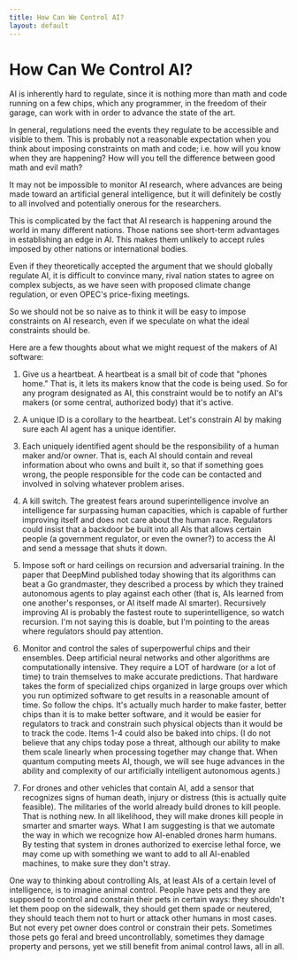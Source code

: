 ```yaml
---
title: How Can We Control AI?
layout: default
---
```


# How Can We Control AI?

AI is inherently hard to regulate, since it is nothing more than math and code running on a few chips, which any programmer, in the freedom of their garage, can work with in order to advance the state of the art.

In general, regulations need the events they regulate to be accessible and visible to them.  This is probably not a reasonable expectation when you think about imposing constraints on math and code; i.e. how will you know when they are happening? How will you tell the difference between good math and evil math?

It may not be impossible to monitor AI research, where advances are being made toward an artificial general intelligence, but it will definitely be costly to all involved and potentially onerous for the researchers.

This is complicated by the fact that AI research is happening around the world in many different nations. Those nations see short-term advantages in establishing an edge in AI. This makes them unlikely to accept rules imposed by other nations or international bodies.

Even if they theoretically accepted the argument that we should globally regulate AI, it is difficult to convince many, rival nation states to agree on complex subjects, as we have seen with proposed climate change regulation, or even OPEC's price-fixing meetings.

So we should not be so naive as to think it will be easy to impose constraints on AI research, even if we speculate on what the ideal constraints should be.

Here are a few thoughts about what we might request of the makers of AI software:

1) Give us a heartbeat. A heartbeat is a small bit of code that "phones home." That is, it lets its makers know that the code is being used. So for any program designated as AI, this constraint would be to notify an AI's makers (or some central, authorized body) that it's active.

2) A unique ID is a corollary to the heartbeat. Let's constrain AI by making sure each AI agent has a unique identifier.

3) Each uniquely identified agent should be the responsibility of a human maker and/or owner. That is, each AI should contain and reveal information about who owns and built it, so that if something goes wrong, the people responsible for the code can be contacted and involved in solving whatever problem arises.

4) A kill switch. The greatest fears around superintelligence involve an intelligence far surpassing human capacities, which is capable of further improving itself and does not care about the human race. Regulators could insist that a backdoor be built into all AIs that allows certain people (a government regulator, or even the owner?) to access the AI and send a message that shuts it down.

5) Impose soft or hard ceilings on recursion and adversarial training. In the paper that DeepMind published today showing that its algorithms can beat a Go grandmaster, they described a process by which they trained autonomous agents to play against each other (that is, AIs learned from one another's responses, or AI itself made AI smarter). Recursively improving AI is probably the fastest route to superintelligence, so watch recursion. I'm not saying this is doable, but I'm pointing to the areas where regulators should pay attention.

6) Monitor and control the sales of superpowerful chips and their ensembles. Deep artificial neural networks and other algorithms are computationally intensive. They require a LOT of hardware (or a lot of time) to train themselves to make accurate predictions. That hardware takes the form of specialized chips organized in large groups over which you run optimized software to get results in a reasonable amount of time. So follow the chips. It's actually much harder to make faster, better chips than it is to make better software, and it would be easier for regulators to track and constrain such physical objects than it would be to track the code. Items 1-4 could also be baked into chips. (I do not believe that any chips today pose a threat, although our ability to make them scale linearly when processing together may change that. When quantum computing meets AI, though, we will see huge advances in the ability and complexity of our artificially intelligent autonomous agents.)

7) For drones and other vehicles that contain AI, add a sensor that recognizes signs of human death, injury or distress (this is actually quite feasible). The militaries of the world already build drones to kill people. That is nothing new. In all likelihood, they will make drones kill people in smarter and smarter ways. What I am suggesting is that we automate the way in which we recognize how AI-enabled drones harm humans. By testing that system in drones authorized to exercise lethal force, we may come up with something we want to add to all AI-enabled machines, to make sure they don't stray.

One way to thinking about controlling AIs, at least AIs of a certain level of intelligence, is to imagine animal control. People have pets and they are supposed to control and constrain their pets in certain ways: they shouldn't let them poop on the sidewalk, they should get them spade or neutered, they should teach them not to hurt or attack other humans in most cases. But not every pet owner does control or constrain their pets. Sometimes those pets go feral and breed uncontrollably, sometimes they damage property and persons, yet we still benefit from animal control laws, all in all.
